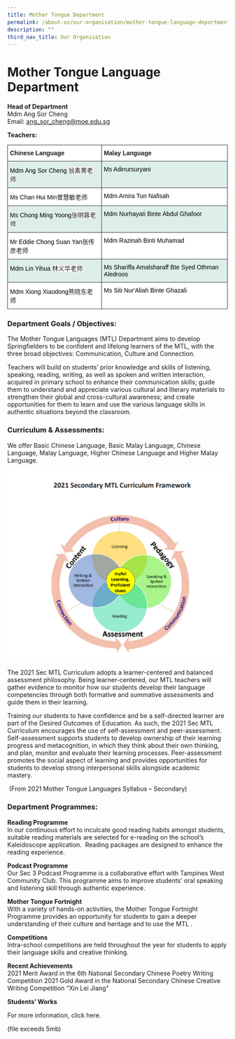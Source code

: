 ```yaml
---
title: Mother Tongue Department
permalink: /about-us/our-organisation/mother-tongue-language-department/
description: ""
third_nav_title: Our Organisation
---
```


# **Mother Tongue Language Department**

**Head of Department**    
Mdm Ang Sor Cheng  
Email: [ang_sor_cheng@moe.edu.sg](mailto:ang_sor_cheng@moe.edu.sg)

**Teachers:**
<table style="border-collapse:collapse;border-spacing:0" class="tg"><thead><tr><th style="background-color:#ffffff;border-color:#343434;border-style:solid;border-width:1px;font-family:Arial, sans-serif;font-size:14px;font-weight:bold;overflow:hidden;padding:10px 5px;text-align:left;vertical-align:top;word-break:normal">Chinese Language</th><th style="background-color:#ffffff;border-color:#343434;border-style:solid;border-width:1px;font-family:Arial, sans-serif;font-size:14px;font-weight:bold;overflow:hidden;padding:10px 5px;text-align:left;vertical-align:top;word-break:normal">Malay Language</th></tr></thead><tbody><tr><td style="background-color:#DDEEE9;border-color:#343434;border-style:solid;border-width:1px;font-family:Arial, sans-serif;font-size:14px;overflow:hidden;padding:10px 5px;text-align:left;vertical-align:top;word-break:normal"><span style="font-weight:normal;color:#000">Mdm Ang Sor Cheng </span> <span style="background-color:white">翁素菁老师</span></td><td style="background-color:#DDEEE9;border-color:#343434;border-style:solid;border-width:1px;font-family:Arial, sans-serif;font-size:14px;overflow:hidden;padding:10px 5px;text-align:left;vertical-align:top;word-break:normal"><span style="font-weight:normal;color:#000">Ms Adinursuryani</span></td></tr><tr><td style="background-color:#ffffff;border-color:#343434;border-style:solid;border-width:1px;font-family:Arial, sans-serif;font-size:14px;overflow:hidden;padding:10px 5px;text-align:left;vertical-align:top;word-break:normal"><span style="font-weight:normal;color:#000">Ms Chan Hui Min</span>曽慧敏老师</td><td style="background-color:#ffffff;border-color:#343434;border-style:solid;border-width:1px;font-family:Arial, sans-serif;font-size:14px;overflow:hidden;padding:10px 5px;text-align:left;vertical-align:top;word-break:normal"><span style="font-weight:normal;color:#000">Mdm Amira Tun Nafisah</span></td></tr><tr><td style="background-color:#DDEEE9;border-color:#343434;border-style:solid;border-width:1px;font-family:Arial, sans-serif;font-size:14px;overflow:hidden;padding:10px 5px;text-align:left;vertical-align:top;word-break:normal"><span style="font-weight:normal;color:#000">Ms Chong Ming Yoong</span><span style="background-color:white">张明蓉老师</span></td><td style="background-color:#DDEEE9;border-color:#343434;border-style:solid;border-width:1px;font-family:Arial, sans-serif;font-size:14px;overflow:hidden;padding:10px 5px;text-align:left;vertical-align:top;word-break:normal"><span style="font-weight:normal;color:#000">Mdm Nurhayati Binte Abdul Ghafoor</span></td></tr><tr><td style="background-color:#ffffff;border-color:#343434;border-style:solid;border-width:1px;font-family:Arial, sans-serif;font-size:14px;overflow:hidden;padding:10px 5px;text-align:left;vertical-align:top;word-break:normal"><span style="font-weight:normal;color:#000">Mr Eddie Chong Suan Yan</span>张传彦老师</td><td style="background-color:#ffffff;border-color:#343434;border-style:solid;border-width:1px;font-family:Arial, sans-serif;font-size:14px;overflow:hidden;padding:10px 5px;text-align:left;vertical-align:top;word-break:normal"><span style="font-weight:normal;color:#000">Mdm Razinah Binti Muhamad</span></td></tr><tr><td style="background-color:#DDEEE9;border-color:#343434;border-style:solid;border-width:1px;font-family:Arial, sans-serif;font-size:14px;overflow:hidden;padding:10px 5px;text-align:left;vertical-align:top;word-break:normal"><span style="font-weight:normal;color:#000">Mdm Lin Yihua</span> <span style="background-color:white">林义华老师</span></td><td style="background-color:#DDEEE9;border-color:#343434;border-style:solid;border-width:1px;font-family:Arial, sans-serif;font-size:14px;overflow:hidden;padding:10px 5px;text-align:left;vertical-align:top;word-break:normal"><span style="font-weight:normal;color:#000">Ms Shariffa Amalsharaff Bte Syed Othman Aledroos</span></td></tr><tr><td style="background-color:#ffffff;border-color:#343434;border-style:solid;border-width:1px;font-family:Arial, sans-serif;font-size:14px;overflow:hidden;padding:10px 5px;text-align:left;vertical-align:top;word-break:normal"><span style="font-weight:normal;color:#000">Mdm Xiong Xiaodong</span>熊晓东老师</td><td style="background-color:#ffffff;border-color:#343434;border-style:solid;border-width:1px;font-family:Arial, sans-serif;font-size:14px;overflow:hidden;padding:10px 5px;text-align:left;vertical-align:top;word-break:normal"><span style="font-weight:normal;color:#000">Ms Siti Nur'Aliah Binte Ghazali</span></td></tr></tbody></table>

### Department Goals / Objectives:

The Mother Tongue Languages (MTL) Department aims to develop Springfielders to be confident and lifelong learners of the MTL, with the three broad objectives: Communication, Culture and Connection.

Teachers will build on students’ prior knowledge and skills of listening, speaking, reading, writing, as well as spoken and written interaction, acquired in primary school to enhance their communication skills; guide them to understand and appreciate various cultural and literary materials to strengthen their global and cross-cultural awareness; and create opportunities for them to learn and use the various language skills in authentic situations beyond the classroom.

### Curriculum & Assessments:

We offer Basic Chinese Language, Basic Malay Language, Chinese Language, Malay Language, Higher Chinese Language and Higher Malay Language.

![](/images/Framework.png)

The 2021 Sec MTL Curriculum adopts a learner-centered and balanced assessment philosophy. Being learner-centered, our MTL teachers will gather evidence to monitor how our students develop their language competencies through both formative and summative assessments and guide them in their learning. 

Training our students to have confidence and be a self-directed learner are part of the Desired Outcomes of Education. As such, the 2021 Sec MTL Curriculum encourages the use of self-assessment and peer-assessment. Self-assessment supports students to develop ownership of their learning progress and metacognition, in which they think about their own thinking, and plan, monitor and evaluate their learning processes. Peer-assessment promotes the social aspect of learning and provides opportunities for students to develop strong interpersonal skills alongside academic mastery. 

 (From 2021 Mother Tongue Languages Syllabus – Secondary)
 
###  Department Programmes:

**Reading Programme**  
In our continuous effort to inculcate good reading habits amongst students, suitable reading materials are selected for e-reading on the school’s Kaleidoscope application.  Reading packages are designed to enhance the reading experience.    

**Podcast Programme**    
Our Sec 3 Podcast Programme is a collaborative effort with Tampines West Community Club. This programme aims to improve students’ oral speaking and listening skill through authentic experience.

**Mother Tongue Fortnight**    
With a variety of hands-on activities, the Mother Tongue Fortnight Programme provides an opportunity for students to gain a deeper understanding of their culture and heritage and to use the MTL .

**Competitions**    
Intra-school competitions are held throughout the year for students to apply their language skills and creative thinking.

**Recent Achievements**   
2021 Merit Award in the 6th National Secondary Chinese Poetry Writing Competition 2021 Gold Award in the National Secondary Chinese Creative Writing Competition “Xin Lei Jiang"

**Students’ Works**

For more information, click here.

(file exceeds 5mb)